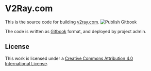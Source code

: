 # V2Ray.com

This is the source code for building [v2ray.com](https://www.v2ray.com/). ![Publish Gitbook](https://github.com/v2fly/manual/workflows/Publish%20Gitbook/badge.svg)

The code is written as [Gitbook](https://www.gitbook.com/) format, and deployed by project admin.

## License

This work is licensed under a [Creative Commons Attribution 4.0 International License](https://creativecommons.org/licenses/by/4.0/).
